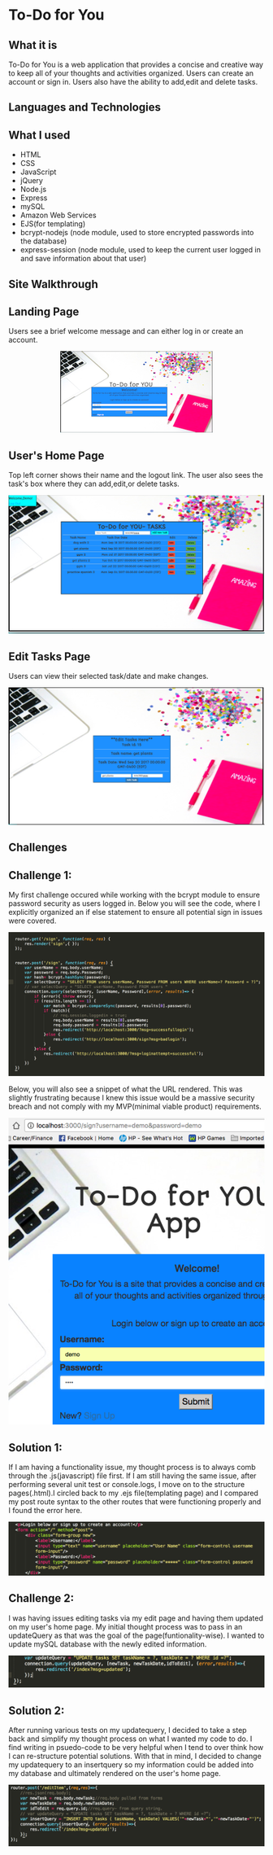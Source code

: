 
# To-Do for You

## What it is

To-Do for You is a web application that provides a concise and creative way to keep all of your thoughts and activities organized. Users can create an account or sign in. Users also have the ability to add,edit and delete tasks.



## Languages and Technologies


## What I used

* HTML
* CSS
* JavaScript
* jQuery 
* Node.js
* Express
* mySQL
* Amazon Web Services
* EJS(for templating)
* bcrypt-nodejs (node module, used to store encrypted passwords into the database)
* express-session (node module, used to keep the current user logged in and save information about that user)

## Site Walkthrough

## Landing Page

Users see a brief welcome message and can either log in or create an account.
 <p align='center'>
    <img src='public/images/homepage.png'></img>
 </p>

## User's Home Page

Top left corner shows their name and the logout link. The user also sees the task's box where they can add,edit,or delete tasks.

<p align='center'>
    <img src='public/images/newaccount.png'></img>
 </p>

## Edit Tasks Page

 Users can view their selected task/date and make changes. 
<p align='center'>
	<img src='public/images/editpage.png'></img>
</p>

## Challenges

## Challenge 1:
My first challenge occured while working with the bcrypt module to ensure password security as users logged in. Below you will see the code, where I explicitly organized an if else statement to ensure all potential sign in issues were covered.
<p align='center'>
	<img src='public/images/Challenge-1-problem.png'></img>
</p>

Below, you will also see a snippet of what the URL rendered. This was slightly frustrating because I knew this issue would be a massive security breach and not comply with my MVP(minimal viable product) requirements.
<p align='center'>
	<img src='public/images/challenge-1-problemUrl.png'></img>
</p>

## Solution 1:
If I am having a functionality issue, my thought process is to always comb through the .js(javascript) file first. If I am still having the same issue, after performing several unit test or console.logs, I move on to the structure pages(.html).I circled back to my .ejs file(templating page) and I compared my post route syntax to the other routes that were functioning properly and I found the error here.
<p align="center">
	<img src='public/images/challenge1-solution.png'></img>
</p> 


## Challenge 2:
I was having issues  editing tasks via my edit page and having them updated on my user's home page. My initial thought process was to pass in an updateQuery as that was the goal of the page(funtionality-wise). I wanted to update mySQL database with the newly edited information. 
<p align="center">
	<img src='public/images/todoproblem.png'></img>
</p>

## Solution 2:
After running various tests on my updatequery, I decided to take a step back and simplify my thought process on what I wanted my code to do. I find writing in psuedo-code to be very helpful when I tend to over think how I can re-structure potential solutions. With that in mind, I decided to change my updatequery to an insertquery so my information could be added into my database and ultimately rendered on the user's home page.
<p align="center">
	<img src='public/images/todosolution.png'></img>
</p>




